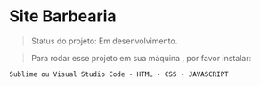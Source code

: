 <h1>Site Barbearia</h1>

> Status do projeto: Em desenvolvimento.

>  Para rodar esse projeto em sua máquina , por favor instalar:

```
Sublime ou Visual Studio Code - HTML - CSS - JAVASCRIPT
```
